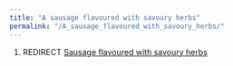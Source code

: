 ```yaml
---
title: "A sausage flavoured with savoury herbs"
permalink: "/A_sausage_flavoured_with_savoury_herbs/"
---
```


1.  REDIRECT [Sausage flavoured with savoury
    herbs](Sausage_flavoured_with_savoury_herbs "wikilink")